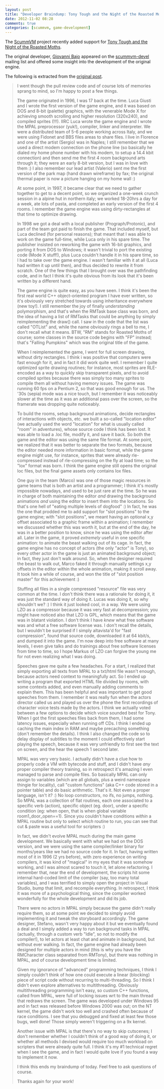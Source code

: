 ```yaml
---
layout: post
title: "Developer Braindump: Tony Tough and the Night of the Roasted Moths"
date: 2012-11-02 08:28
comments: true
categories: [scummvm, game-development]
---
```


The [ScummVM](http://www.scummvm.org) project recently added support for [Tony Tough and the Night of the Roasted Moths](http://en.wikipedia.org/wiki/Tony_Tough_and_the_Night_of_Roasted_Moths).

The original developer, [Giovanni Bajo](https://github.com/rasky) appeared on the [scummvm-devel](http://sourceforge.net/mailarchive/forum.php?forum_name=scummvm-devel) mailing list and offered some insight into the development of the original engine.

The following is extracted from the [original post](http://sourceforge.net/mailarchive/message.php?msg_id=30015071).

<!-- more -->

<blockquote>
I went though the pull review code and of course lots of memories sprang to mind, so I'm happy to post a few things.

The game originated in 1996, I was 17 back at the time. Luca Giusti and I wrote the first version of the game engine, and it was based on DOS and 8-bit (palette) graphics, with the venerable Mode X for achieving smooth scrolling and higher resolution (320x240), and compiled sprites (!!!). IIRC Luca wrote the game engine and I wrote the MPAL preprocessor (yuk!), compiler, linker and interpreter. We were a distributed team of 5-6 people working across Italy, and we were using Fidonet and BBS files areas to share files. I live in Florence and one of the artist (Sergio) was in Naples; I still remember that we used a direct modem connection on the phone line (so basically he dialed my home phone number with his modem, to setup a 14.4 kbit connection) and then send me the first 4 room background arts through it; they were an early 8-bit version, but I was in love with them :) I also remember our lead artist (Valerio) sent me the first version of the park map (hand drawn wireframe) by fax; the original thermal paper is now a picture hanging on my home wall :)

At some point, in 1997, it became clear that we need to gather together to get to a decent point, so we organized a one-week crunch session in a alpine hut in northern italy; we worked 18-20hrs a day for a week, ate lots of pasta, and completed an early version of the first 4 rooms. I remember the game engine was using dirty-rectangles at that time to optimize drawing.

In 1998 we got a deal with a local publisher (Prograph/Protonic), and part of the team got paid to finish the game. That included myself, but Luca declined (for personal reasons); that meant that I was able to work on the game full-time, while Luca only in his spare time. The publisher insisted on reworking the game with 16-bit graphics, and porting it from DOS to Windows; it wasn't trivial to port the existing code (Mode X stuff!), plus Luca couldn't handle it in his spare time, so I had to take over the game engine. I wasn't familiar with it at all (Luca had written it up until then), and thus decided to rewrite it from scratch. One of the few things that I brought over was the pathfinding code, and in fact I think it's quite obvious from its look that it's been written by a different hand.

The game engine is quite easy, as you have seen. I think it's been the first real world C++ object-oriented program I have ever written, so it's obviously very stretched towards using inheritance everywhere (new toy!). I still remember the joy of finally *understanding* polymorphism, and that's when the RMTask base class was born, and the idea of having a list of RMTasks that could be anything by simply reimplementing the draw() call. I saw in the code that the list was called "OTList" and, while the name obviously rings a bell to me, I don't recall what it means.  BTW, "RM" stands for Roasted Moths of course; some classes in the source code begins with "FP" instead; that's "Falling Pumpkins" which was the original title of the game.

When I reimplemented the game, I went for full screen drawing, without dirty rectangles. I think i was positive that computers were fast enough for it, and in fact it did work quite well. I remember I quite optimized sprite drawing routines; for instance, most sprites are RLE-encoded as a way to quickly skip transparent pixels, and to avoid compiled sprites because there was simply too many sprites to compile them all without having memory issues. The game was running 60 fps on a Pentium 2, so that was good enough for us. The '30s (sepia) mode was a nice touch, but I remember it was noticeably slower at the time as it was an additional pass over the screen, so the framerate was dropping quite noticeably.

To build the rooms, setup background animations, decide rectangles of interactions with objects, etc. we built a so-called "location editor" (we actually used the word "location" for what is usually called "room" in adventures), whose source code I think has been lost. It was able to load a .loc file, modify it, and save it back. So both the game and the editor was using the same file format. At some point, we realized that it was better to separate the two formats, because the editor needed more information in basic format, while the game engine might use, for instance, sprites that were already rle-compressed instead of rle-compressing on the fly at load time; so the "lox" format was born. I think the game engine still opens the original loc files, but the final game assets only contains lox files.

One guy in the team (Marco) was one of those magic resources in game teams that is both an artist and a programmer; I think it's mostly impossible nowadays, and used to be just rare at the time. So he was in charge of both maintaining the editor *and* drawing the background animations *and* using the editor to insert them into the locations. So that's one hell of "eating multiple levels of dogfood" :) In fact, he was the one that prodded me to add support for "slot positions" to the game engine; with "slot positions", we meant having an optional x,y offset associated to a graphic frame within a animation; I remember we discussed whether this was worth it, but at the end of the day, he was in a better position to know, since he was using the editor after all. Later in the game, it proved *extremely* useful in one specific animation: to animate the beast walking out of its cage. In fact, the game engine has no concept of actors (the only "actor" is Tony), so every other actor in the game is just an animated background object; in fact, they just don't walk around. So, when the designer required the beast to walk out, Marco faked it through manually settings x,y offsets in the editor within the whole animation, making it scroll away. It took him a while of course, and won the title of "slot position master" for this achievement :)

Stuffing all files in a single compressed "resource" file was very common at the time. I don't think there was a rationale for doing it, it was just the standard way of doing it. Lucas was doing it, so why shouldn't we? :) I think it just looked cool, in a way. We were using LZO as a compressor because it was very fast at decompression; you might have noticed also that LZO is GPL, which means that the game was in blatant violation. I don't think I have *knew* what free software was and what a free software license was. I don't recall the details, but I wouldn't be surprised if I simply altavista'd for "fast compression", found that source code, downloaded it at 64 kbit/s, and dumped it into the game. I'm now deep into free software at many levels, I even give talks and do trainings about free software licenses from time to time, so I hope Markus of LZO can forgive the young me for not even realizing what I was doing.

Speeches gave me quite a few headaches. For a start, I realized that simply exporting all texts from MPAL to a txt/html file wasn't enough, because actors need context to meaningfully act. So I ended up writing a program that exported HTML file divided by rooms, with some contexts added, and even manually adding comments to explain them. This has been helpful and was important to get good speeches from them. I remember it was really fun when the actors director called us and played us over the phone the first recordings of character voice tests made by the actors. I think we actually voted between a few options to decide which voice sounded best for Tony. When I got the first speeches files back from them, I had some latency issues, especially when running off CDs. I think I ended up caching the main index in RAM and maybe precaching something (don't remember the details). I think I also changed the code so to delay display of subtitles to the moment I could effectively start playing the speech, because it was very unfriendly to first see the text on screen, and the hear the speech 1 second later.

MPAL was very very basic. I actually didn't have a clue how to properly code a VM with bytecode and stuff, and I didn't have *any* proper compiler theory training, so in retrospect it's amazing I even managed to parse and compile files. So basically MPAL can only assign to variables (which are all globals, plus a weird namespace thingie for locality), call "custom functions" (aka C++ code stored in a pointer table) and do basic arithmetic. That's it. Not even a proper language, isn't it? :) No loop constructors, no ifs, no jumps, nothing. So MPAL was a collection of flat routines, each one associated to a specific verb (action), specific object (eg. door), under a specific condition (eg: when open, that is when global variable room1_door_open==1). Since you couldn't have conditions *within* a MPAL routine but only to select *which* routine to run, you can see that cut & paste was a useful tool for scripters :)

In fact, we didn't evolve MPAL much during the main game development. We basically went with what we had on the DOS version, and we were using the same compiler/linker binary for months/years like we had no source code for it. In fact, having written most of it in 1996 (2 yrs before), with zero experience on writing compilers, it was kind of "magical" in my eyes that it was somehow working, and I was almost scared to touch it, let alone refactoring. I remember that, near the end of development, the scripts hit some internal hard-coded limit of the compiler (say, too many total variables), and I was terrified to simply open the project in Visual Studio, bump that limit, and recompile everything. In retrospect, I think it was more of a psychological thing, since the compiler worked wonderfully for the whole development and did its job.

There were no actors in MPAL simply because the game didn't really require them, so at some point we decided to simply avoid implementing it and tweak the storyboard accordingly. The game designer, Stefano, wasn't very happy about it but we eventually found a deal and I simply added a way to run background tasks in MPAL (actually, through a custom verb "Idle", so not to modify the compiler!), to let actors at least chat and animate in background, but without ever walking. In fact, the game engine had already been designed for multiple actors in mind (this is why you have the RMCharacter class separated from RMTony), but there was nothing in MPAL, and of course development time is limited.

Given my ignorance of "advanced" programming techniques, I think I simply couldn't think of how one could execute a linear (blocking) piece of script code without recurring to multi-threading. So I think I didn't even explore alternatives to multithreading. Obviously multithreading programming isn't easy, so custom C++ functions, called from MPAL, were full of locking issues wrt to the main thread that redraws the screen. The game was developed under Windows 95 and in fact was released before Windows 2000 was out; on the NT kernel, the game didn't work too well and crashed often because of race conditions. I see that you debugged and fixed at least few those bugs, well done! Those simply weren't triggering on a 9x kernel.

Another issue with MPAL is that there's no way to skip cutscenes; I don't remember whether I couldn't think of a good way of doing it, or whether all methods I devised would require too much workload on scripters that were already quite full. I think it's my #1 technical regret when I see the game, and in fact I would quite love if you found a way to implement it now.

I think this ends my braindump of today. Feel free to ask questions of course.

Thanks again for your work!
</blockquote>
